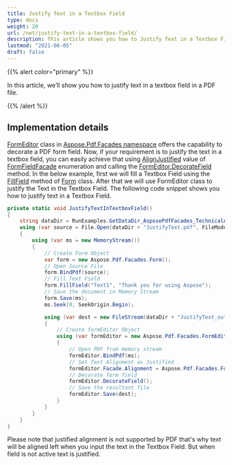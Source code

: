 ```yaml
---
title: Justify Text in a Textbox Field
type: docs
weight: 20
url: /net/justify-text-in-a-textbox-field/
description: This article shows you how to Justify Text in a Textbox Field using Form Class.
lastmod: "2021-06-05"
draft: false
---
```

<script type="application/ld+json">
{
    "@context": "https://schema.org",
    "@type": "TechArticle",
    "headline": "Justify Text in a Textbox Field",
    "alternativeHeadline": "Justify Text in PDF Textbox Fields Effortlessly",
    "abstract": "The feature allows users to justify text within a textbox field in PDF documents using the FormEditor class from Aspose.Pdf.Facades namespace. By utilizing the AlignJustified option, users can achieve visually appealing text alignment while maintaining functionality, even though justified alignment is not supported during active input. This enhances the presentation of form data in PDF files",
    "author": {
        "@type": "Person",
        "name": "Anastasiia Holub",
        "givenName": "Anastasiia",
        "familyName": "Holub",
        "url": "https://www.linkedin.com/in/anastasiia-holub-750430225/"
    },
    "genre": "pdf document generation",
    "wordcount": "283",
    "proficiencyLevel": "Beginner",
    "publisher": {
        "@type": "Organization",
        "name": "Aspose.PDF for .NET",
        "url": "https://products.aspose.com/pdf",
        "logo": "https://www.aspose.cloud/templates/aspose/img/products/pdf/aspose_pdf-for-net.svg",
        "alternateName": "Aspose",
        "sameAs": [
            "https://facebook.com/aspose.pdf/",
            "https://twitter.com/asposepdf",
            "https://www.youtube.com/channel/UCmV9sEg_QWYPi6BJJs7ELOg/featured",
            "https://www.linkedin.com/company/aspose",
            "https://stackoverflow.com/questions/tagged/aspose",
            "https://aspose.quora.com/",
            "https://aspose.github.io/"
        ],
        "contactPoint": [
            {
                "@type": "ContactPoint",
                "telephone": "+1 903 306 1676",
                "contactType": "sales",
                "areaServed": "US",
                "availableLanguage": "en"
            },
            {
                "@type": "ContactPoint",
                "telephone": "+44 141 628 8900",
                "contactType": "sales",
                "areaServed": "GB",
                "availableLanguage": "en"
            },
            {
                "@type": "ContactPoint",
                "telephone": "+61 2 8006 6987",
                "contactType": "sales",
                "areaServed": "AU",
                "availableLanguage": "en"
            }
        ]
    },
    "url": "/net/justify-text-in-a-textbox-field/",
    "mainEntityOfPage": {
        "@type": "WebPage",
        "@id": "/net/justify-text-in-a-textbox-field/"
    },
    "dateModified": "2024-11-25",
    "description": "Aspose.PDF can perform not only simple and easy tasks but also cope with more complex goals. Check the next section for advanced users and developers."
}
</script>

{{% alert color="primary" %}}

In this article, we’ll show you how to justify text in a textbox field in a PDF file.

{{% /alert %}}

## Implementation details

[FormEditor](https://reference.aspose.com/pdf/net/aspose.pdf.facades/formeditor) class in [Aspose.Pdf.Facades namespace](https://reference.aspose.com/pdf/net/aspose.pdf.facades) offers the capability to decorate a PDF form field. Now, if your requirement is to justify the text in a textbox field, you can easily achieve that using [AlignJustified](https://reference.aspose.com/pdf/net/aspose.pdf.facades/formfieldfacade/fields/alignjustified) value of [FormFieldFacade](https://reference.aspose.com/pdf/net/aspose.pdf.facades/formfieldfacade) enumeration and calling the [FormEditor.DecorateField](https://reference.aspose.com/pdf/net/aspose.pdf.facades/formeditor/methods/decoratefield/index) method. In the below example, first we will fill a Textbox Field using the [FillField](https://reference.aspose.com/pdf/net/aspose.pdf.facades/form/methods/fillfield/index) method of [Form](https://reference.aspose.com/pdf/net/aspose.pdf.facades/form) class. After that we will use FormEditor class to justify the Text in the Textbox Field. The following code snippet shows you how to justify text in a Textbox Field.

```csharp
private static void JustifyTextInTextboxField()
{
    string dataDir = RunExamples.GetDataDir_AsposePdfFacades_TechnicalArticles();
    using (var source = File.Open(dataDir + "JustifyText.pdf", FileMode.Open))
    {
        using (var ms = new MemoryStream())
        {
            // Create Form Object
            var form = new Aspose.Pdf.Facades.Form();
            // Open Source File
            form.BindPdf(source);
            // Fill Text Field
            form.FillField("Text1", "Thank you for using Aspose");
            // Save the document in Memory Stream
            form.Save(ms);
            ms.Seek(0, SeekOrigin.Begin);

            using (var dest = new FileStream(dataDir + "JustifyText_out.pdf", FileMode.Create))
            {
                // Create formEditor Object
                using (var formEditor = new Aspose.Pdf.Facades.FormEditor())
                {
                    // Open PDF from memory stream
                    formEditor.BindPdf(ms);
                    // Set Text Alignment as Justified
                    formEditor.Facade.Alignment = Aspose.Pdf.Facades.FormFieldFacade.AlignJustified;
                    // Decorate form field
                    formEditor.DecorateField();
                    // Save the resultant file
                    formEditor.Save(dest);
                }
            }
        }
    }
}
```
Please note that justified alignment is not supported by PDF that's why text will be aligned left when you input the text in the Textbox Field. But when field is not active text is justified.
